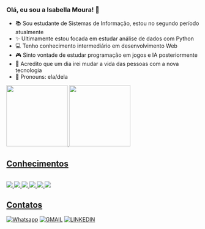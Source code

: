### Olá, eu sou a Isabella Moura! 💖

- 📚 Sou estudante de Sistemas de Informação, estou no segundo período atualmente
- ✨ Ultimamente estou focada em estudar análise de dados com Python
- 💻 Tenho conhecimento intermediário em desenvolvimento Web
- 🎮 Sinto vontade de estudar programação em jogos e IA posteriormente
- 🚀 Acredito que um dia irei mudar a vida das pessoas com a nova tecnologia
- 🙂 Pronouns: ela/dela

<div>
  <a href="https://beacons.ai/isabellasmou">
  <img height="160em" widht="42%" src="https://github-readme-stats.vercel.app/api?username=isabellasmou&show_icons=true&theme=dracula"/>
  <img height="160em" widht="50%" src="https://github-readme-stats.vercel.app/api/top-langs/?username=isabellasmou&layout=compact&theme=dracula"/>
</div>

## Conhecimentos

<div style="display: inline_block"><br/>
    <img src="https://img.shields.io/badge/HTML5-E34F26?style=for-the-badge&logo=html5&logoColor=white"/>
    <img src="https://img.shields.io/badge/CSS3-1572B6?style=for-the-badge&logo=css3&logoColor=white"/>
    <img src="https://img.shields.io/badge/JavaScript-F7DF1E?style=for-the-badge&logo=javascript&logoColor=black"/>
    <img src="https://img.shields.io/badge/Python-3776AB?style=for-the-badge&logo=python&logoColor=white"/>
    <img src="https://img.shields.io/badge/C%23-239120?style=for-the-badge&logo=c-sharp&logoColor=white"/>
    <img src="https://img.shields.io/badge/MySQL-00000F?style=for-the-badge&logo=mysql&logoColor=white"/>
</div>

## Contatos
[![Whatsapp](https://img.shields.io/badge/WhatsApp-25D366?style=for-the-badge&logo=whatsapp&logoColor=white)](https://wa.me/5521992575487)
[![GMAIL](https://img.shields.io/badge/Gmail-D14836?style=for-the-badge&logo=gmail&logoColor=white)](mailto:isabellasmou@gmail.com)
[![LINKEDIN](https://img.shields.io/badge/LinkedIn-0077B5?style=for-the-badge&logo=linkedin&logoColor=white)](https://www.linkedin.com/in/isabellasmou/)
